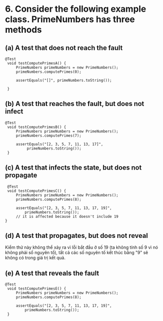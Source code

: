 # 6. Consider the following example class. PrimeNumbers has three methods

## (a) A test that does not reach the fault
```
@Test
 void testComputePrimesA() {
     PrimeNumbers primeNumbers = new PrimeNumbers();
     primeNumbers.computePrimes(0);
 
     assertEquals("[]", primeNumbers.toString());
     
 }
```

## (b) A test that reaches the fault, but does not infect
```
@Test
 void testComputePrimesB() {
     PrimeNumbers primeNumbers = new PrimeNumbers();
     primeNumbers.computePrimes(7);
 
     assertEquals("[2, 3, 5, 7, 11, 13, 17]",
          primeNumbers.toString());
 } 
```
## (c) A test that infects the state, but does not propagate
```
 @Test
 void testComputePrimesC() {
     PrimeNumbers primeNumbers = new PrimeNumbers();
     primeNumbers.computePrimes(8);
 
     assertEquals("[2, 3, 5, 7, 11, 13, 17, 19]", 
         primeNumbers.toString());
     // it is affected because it doesn't include 19
}
```
## (d) A test that propagates, but does not reveal

Kiểm thử này không thể xảy ra vì lỗi bắt đầu ở số 19 (ta không tính số 9 vì nó không phải số nguyên tố), tất cả các số nguyên tố kết thúc bằng "9" sẽ không có trong giá trị kết quả.

## (e) A test that reveals the fault
```
@Test
 void testComputePrimesE() {
     PrimeNumbers primeNumbers = new PrimeNumbers();
     primeNumbers.computePrimes(8);
 
     assertEquals("[2, 3, 5, 7, 11, 13, 17, 19]",
         primeNumbers.toString());
 } 
```